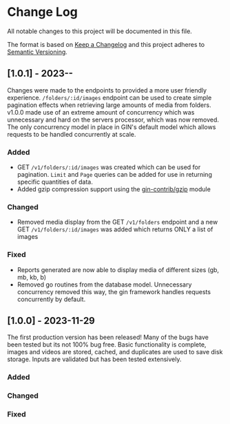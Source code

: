 # Change Log
All notable changes to this project will be documented in this file.

The format is based on [Keep a Changelog](http://keepachangelog.com/)
and this project adheres to [Semantic Versioning](http://semver.org/).

## [1.0.1] - 2023-__-__

Changes were made to the endpoints to provided a more user friendly experience. `/folders/:id/images` endpoint can be used to create simple pagination effects when retrieving large amounts of media from folders.
v1.0.0 made use of an extreme amount of concurrency which was unnecessary and hard on the servers processor, which was now removed. The only  concurrency model in place in GIN's default model which allows requests to be handled concurrently at scale.

### Added
- GET `/v1/folders/:id/images` was created which can be used for pagination. `Limit` and `Page` queries can be added for use in returning specific quantities of data.
- Added gzip compression support using the [gin-contrib/gzip](https://github.com/gin-contrib/gzip) module

### Changed
- Removed media display from the GET `/v1/folders` endpoint and a new GET `/v1/folders/:id/images` was added which returns ONLY a list of images

### Fixed
- Reports generated are now able to display media of different sizes (gb, mb, kb, b)
- Removed go routines from the database model. Unnecessary concurrency removed this way, the gin framework handles requests concurrently by default.

## [1.0.0] - 2023-11-29

The first production version has been released! Many of the bugs have been tested but its not 100% bug free.
Basic functionality is complete, images and videos are stored, cached, and duplicates are used to save disk storage.
Inputs are validated but has been tested extensively.

### Added

### Changed

### Fixed
